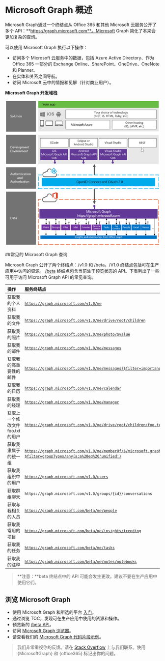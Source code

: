 # <a name="overview-of-microsoft-graph"></a>Microsoft Graph 概述

Microsoft Graph通过一个终结点从 Office 365 和其他 Microsoft 云服务公开了多个 API：**https://graph.microsoft.com**。Microsoft Graph 简化了本来会更加复杂的查询。 
 
可以使用 Microsoft Graph 执行以下操作：

- 访问多个 Microsoft 云服务中的数据，包括 Azure Active Directory、作为 Office 365 一部分的 Exchange Online、SharePoint、OneDrive、OneNote 和 Planner。
- 在实体和关系之间导航。
- 访问 Microsoft 云中的情报和见解（针对商业用户）。

**Microsoft Graph 开发堆栈**

![显示 Microsoft Graph 开发堆栈层的关系图。底部是数据层，包括用户、组、文件、邮件、日历、个人联系人、任务、组织联系人、人员、Excel 和注释。下一层是身份验证和授权。接下来是所选的开发环境，包括 Android，iOS 和 Visual Studio Microsoft Graph API SDK。最后一层是解决方案，它使用包括 .NET、JS、HTML 和 Ruby 在内的所选技术，并且被托管在 Microsoft Azure 或其他托管平台中。](./images/MicrosoftGraph_DevStack.png)

<!--<a name="msg_queries"> </a>-->

##<a name="common-microsoft-graph-queries"></a>常见的 Microsoft Graph 查询

Microsoft Graph 公开了两个终结点：/v1.0 和 /beta。/V1.0 终结点包括可在生产应用中访问的资源。 [/beta](http://developer.microsoft.com/en-us/graph/docs/api-reference/beta/beta-overview) 终结点包含当前处于预览状态的 API。下表列出了一些可用于访问 Microsoft Graph API 的常见查询。

| **操作**    | **服务终结点** |
|:--------------------------|:----------------------------------------|
|   获取我的个人资料 |    [`https://graph.microsoft.com/v1.0/me`](https://graph.microsoft.io/en-us/graph-explorer/?request=me&version=v1.0) |
|   获取我的文件 | [`https://graph.microsoft.com/v1.0/me/drive/root/children`](https://graph.microsoft.io/en-us/graph-explorer/?request=me%2Fdrive%2Froot%2Fchildren&version=v1.0) |
|   获取我的照片	     | [`https://graph.microsoft.com/v1.0/me/photo/$value`](https://graph.microsoft.io/en-us/graph-explorer/?request=me%2Fphoto%2F%24value&version=v1.0) |
|   获取我的邮件 |    [`https://graph.microsoft.com/v1.0/me/messages`](https://graph.microsoft.io/en-us/graph-explorer/?request=me%2Fmessages&version=v1.0) |
|   获取我的高重要性的邮件 | [`https://graph.microsoft.com/v1.0/me/messages?$filter=importance%20eq%20'high'`](https://graph.microsoft.io/en-us/graph-explorer/?request=me%2Fmessages%3F%24filter%3Dimportance%2520eq%2520'high'&version=v1.0) |
|   获取我的日历 |    [`https://graph.microsoft.com/v1.0/me/calendar`](https://graph.microsoft.io/en-us/graph-explorer/?request=me%2Fcalendar&version=v1.0) |
|   获取我的经理	    | [`https://graph.microsoft.com/v1.0/me/manager`](https://graph.microsoft.io/en-us/graph-explorer/?request=me%2Fmanager&version=v1.0) |
|   获取上一个修改文件 foo.txt 的用户 |    [`https://graph.microsoft.com/v1.0/me/drive/root/children/foo.txt/lastModifiedByUser`](https://graph.microsoft.io/en-us/graph-explorer/?request=me%2Fdrive%2Froot%2Fchildren%2Ffoo.txt%2FlastModifiedByUser&version=v1.0) |
|   获取我隶属于的统一组|    [`https://graph.microsoft.com/v1.0/me/memberOf/$/microsoft.graph.group?$filter=groupTypes/any(a:a%20eq%20'unified')`](https://graph.microsoft.io/en-us/graph-explorer/?request=me%2FmemberOf%2F%24%2Fmicrosoft.graph.group%3F%24filter%3DgroupTypes%2Fany(a%3Aa%2520eq%2520'unified')&version=v1.0) |
|   获取我组织中的用户	     | [`https://graph.microsoft.com/v1.0/users`](https://graph.microsoft.io/en-us/graph-explorer/?request=users&version=v1.0) |
|   获取群组聊天 |    `https://graph.microsoft.com/v1.0/groups/{id}/conversations`|
|   获取与我相关的人员    | [`https://graph.microsoft.com/beta/me/people`](https://graph.microsoft.io/en-us/graph-explorer/?request=me%2Fpeople&version=beta)  |
|   获取我常用的项目 |    [`https://graph.microsoft.com/beta/me/insights/trending`](https://graph.microsoft.io/en-us/graph-explorer/?request=me%2Finsights%2Ftrending&version=beta) |
|   获取我的任务    | [`https://graph.microsoft.com/beta/me/tasks`](https://graph.microsoft.io/en-us/graph-explorer/?request=me%2Ftasks&version=beta) |
|   获取我的注释 |    [`https://graph.microsoft.com/beta/me/notes/notebooks`](https://graph.microsoft.io/en-us/graph-explorer/?request=me%2Fnotes%2Fnotebooks&version=beta) |


>**注意：**beta 终结点中的 API 可能会发生更改。建议不要在生产应用中使用它们。 

<!-- <a name="msg_roof"> </a> -->

## <a name="explore-microsoft-graph"></a>浏览 Microsoft Graph

- 使用 Microsoft Graph 和所选的平台 [入门](https://developer.microsoft.com/en-us/graph/docs/get-started/get-started)。
- 通过浏览 TOC，发现可在生产应用中使用的资源和操作。
- 预览新的 [/beta API](https://developer.microsoft.com/en-us/graph/docs/api-reference/beta/beta-overview)。
- 访问 [Microsoft Graph 浏览器](https://graph.microsoft.io/graph-explorer)。
- 请查看我们的 [Microsoft Graph 代码片段示例](https://github.com/search?q=org%3Amicrosoftgraph+snippets-sample)。

 >  我们非常重视你的反馈。请在 [Stack Overflow](http://stackoverflow.com/questions/tagged/office365+or+microsoftgraph) 上与我们联系。使用 {MicrosoftGraph} 和 {office365} 标记出你的问题。



